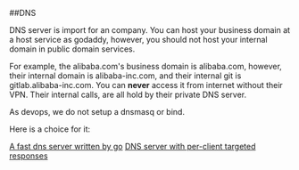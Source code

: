 ##DNS

DNS server is import for an company. You can host your business domain at a host service as godaddy, however, you should not host your internal domain in public domain services.

For example, the alibaba.com's business domain is alibaba.com, however, their internal domain is alibaba-inc.com, and their internal git is gitlab.alibaba-inc.com. You can **never** access it from internet without their VPN. Their internal calls, are all hold by their private DNS server.

As devops, we do not setup a dnsmasq or bind.

Here is a choice for it:

[A fast dns server written by go](https://github.com/kenshinx/godns)
[DNS server with per-client targeted responses](https://github.com/abh/geodns)
